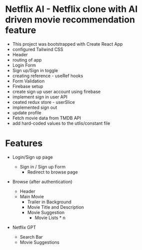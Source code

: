 # Netflix AI - Netflix clone with AI driven movie recommendation feature

- This project was bootstrapped with Create React App
- configured Tailwind CSS
- Header
- routing of app
- Login Form
- Sign up/Sign in toggle
- creating reference - useRef hooks
- Form Validation
- Firebase setup
- create sign up user account using firebase
- implement sign in user API
- ceated redux store - userSlice
- implemented sign out
- update profile
- Fetch movie data from TMDB API
- add hard-coded values to the utlis/constant file

# Features

- Login/Sign up page

  - Sign in / Sign up Form
    - Redirect to browse page

- Browse (after authentication)

  - Header
  - Main Movie
    - Trailer in Background
    - Movie Title and Description
    - Movie Suggestion
      - Movie Lists \* n

- Netflix GPT
  - Search Bar
  - Movie Suggestions
